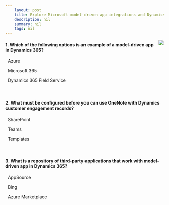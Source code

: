 ```yaml
---
    layout: post
    title: Explore Microsoft model-driven app integrations and Dynamics 365 Customer Insights - Test your knowledge
    description: nil
    summary: nil
    tags: nil
---
```



 <a target="_blank" href="https://docs.microsoft.com/en-us/learn/modules/dynamics-365-customer-data-platform-customer-engagement-apps-integration/5-knowledge-check/"><i class="fas fa-external-link-alt"></i> </a>
 <img align="right" src="https://docs.microsoft.com/en-us/learn/achievements/microsoft-customer-engagement-apps-integrations.svg">
####  1. Which of the following options is an example of a model-driven app in Dynamics 365?


<i class='far fa-square'></i> &nbsp;&nbsp;Azure

<i class='far fa-square'></i> &nbsp;&nbsp;Microsoft 365

<i class='fas fa-check-square' style='color: Dodgerblue;'></i> &nbsp;&nbsp;Dynamics 365 Field Service
<br />
<br />
<br />

####  2. What must be configured before you can use OneNote with Dynamics customer engagement records?


<i class='fas fa-check-square' style='color: Dodgerblue;'></i> &nbsp;&nbsp;SharePoint

<i class='far fa-square'></i> &nbsp;&nbsp;Teams

<i class='far fa-square'></i> &nbsp;&nbsp;Templates
<br />
<br />
<br />

####  3. What is a repository of third-party applications that work with model-driven app in Dynamics 365?


<i class='fas fa-check-square' style='color: Dodgerblue;'></i> &nbsp;&nbsp;AppSource

<i class='far fa-square'></i> &nbsp;&nbsp;Bing

<i class='far fa-square'></i> &nbsp;&nbsp;Azure Marketplace
<br />
<br />
<br />
